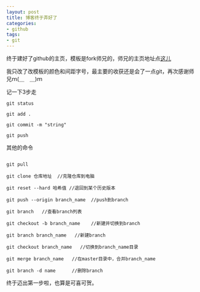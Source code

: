 ```yaml
---
layout: post
title: 博客终于弄好了
categories:
- github
tags:
- git
---
```

终于建好了github的主页，模板是fork师兄的，师兄的主页地址点<a href="https://chunyang-wen.github.io/" target="_blank">这儿</a> 

我只改了改模板的颜色和间距字号，最主要的收获还是会了一点git，再次感谢师兄ｍ(＿　＿)ｍ 

记一下3步走

```
git status 

git add . 

git commit -m "string"

git push

```

其他的命令

```

git pull 

git clone 仓库地址  //克隆仓库到电脑

git reset --hard 哈希值 //退回到某个历史版本

git push --origin branch_name  //push到branch

git branch   //查看branch列表

git checkout -b branch_name    //新建并切换到branch

git branch branch_name   //新建branch

git checkout branch_name   //切换到branch_name目录

git merge branch_name   //在master目录中，合并branch_name

git branch -d name      //删除branch 

```

终于迈出第一步啦，也算是可喜可贺。
